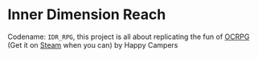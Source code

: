 # Inner Dimension Reach
Codename: `IDR_RPG`, this project is all about replicating the fun of [OCRPG](https://comatoasterstrudel.itch.io/ocrpg) (Get it on [Steam](https://store.steampowered.com/app/2852200/OCRPG) when you can) by Happy Campers